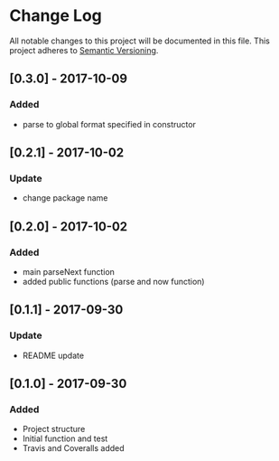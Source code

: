 # Change Log
All notable changes to this project will be documented in this file.
This project adheres to [Semantic Versioning](http://semver.org/).

## [0.3.0] - 2017-10-09
### Added
- parse to global format specified in constructor

## [0.2.1] - 2017-10-02
### Update
- change package name

## [0.2.0] - 2017-10-02
### Added
- main parseNext function
- added public functions (parse and now function) 

## [0.1.1] - 2017-09-30
### Update
- README update

## [0.1.0] - 2017-09-30
### Added
- Project structure
- Initial function and test
- Travis and Coveralls added